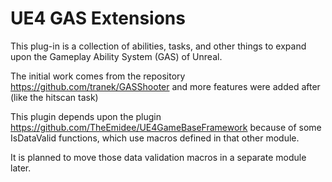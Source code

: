 # UE4 GAS Extensions

This plug-in is a collection of abilities, tasks, and other things to expand upon the Gameplay Ability System (GAS) of Unreal.

The initial work comes from the repository https://github.com/tranek/GASShooter and more features were added after (like the hitscan task)

This plugin depends upon the plugin https://github.com/TheEmidee/UE4GameBaseFramework because of some IsDataValid functions, which use macros defined in that other module.

It is planned to move those data validation macros in a separate module later.